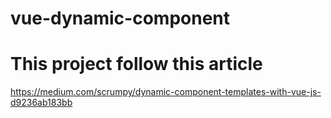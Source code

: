 # vue-dynamic-component

# This project follow this article

https://medium.com/scrumpy/dynamic-component-templates-with-vue-js-d9236ab183bb
